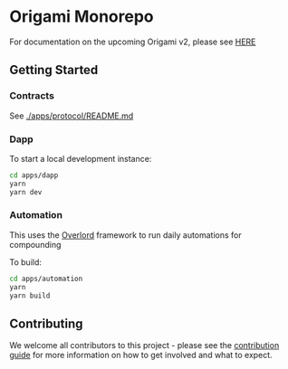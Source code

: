 # Origami Monorepo

For documentation on the upcoming Origami v2, please see [HERE](./docs/README.md)

## Getting Started

### Contracts

See [./apps/protocol/README.md](./apps/protocol/README.md)

### Dapp

To start a local development instance:

```bash
cd apps/dapp
yarn
yarn dev
```

### Automation

This uses the [Overlord](https://www.npmjs.com/package/@mountainpath9/overlord) framework to run daily automations for compounding

To build:

```bash
cd apps/automation
yarn
yarn build
```

## Contributing

We welcome all contributors to this project - please see the [contribution guide](./CONTRIBUTING.md) for more information on how to get involved and what to expect.

